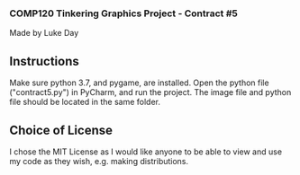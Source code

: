 ### COMP120 Tinkering Graphics Project - Contract #5
Made by Luke Day

## Instructions
Make sure python 3.7, and pygame, are installed.
Open the python file ("contract5.py") in PyCharm, and run the project.
The image file and python file should be located in the same folder.

## Choice of License
I chose the MIT License as I would like anyone to be able to view and use my code as they wish, e.g. making distributions.
